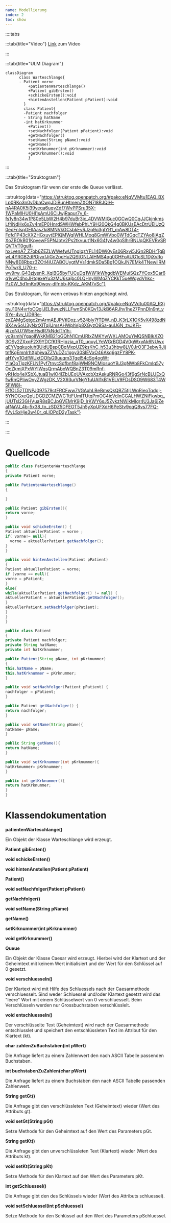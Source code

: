 ```yaml
---
name: Modellierung
index: 2
toc: show
---
```



::::tabs

:::tab{title="Video"}
[Link](#) zum Video

:::

:::tab{title="ULM Diagram"}
```mermaid
classDiagram
      class Warteschlange{
      - Patient vorne
          +patientenWarteschlange()
          +Patient gibErsten()
          +schickeErsten():void
          +hintenAnstellen(Patient pPatient):void        
        }
        class Patient{
        -Patient nachfolger
        - String hatName
        -int hatKrknummer
          +Patient()
          +setNachfolger(Patient pPatient):void
          +getNachfolger()
          +setName(String pName):void
          +getName()
          +setKrknummer(int pKrknummer):void
          +getKrknummer():void
          }
 ```
:::

:::tab{title="Struktogram"}

Das Struktogram für wenn der erste die Queue verlässt.


::struktog{data="https://struktog.openpatch.org/#pako:eNqVVMtu1EAQ_BXLp0RKo3n0vDbaCwgJDiBunHtmenZXON7I8RJQlH-nA4RA0K5i39yeqa6uqvZdf7WvPPSru35X-1WPaMlHU0Hl1sAmU6CiJwjRapur7y_6-fs1y8n34w1P80e5LbW2H4b97duBr3ic_4DVWMlGuc0GCwQ0CqJJCkjnkmsLf4NdHx6xZv4mEP0HnrdSWHWfebPhLY9H20QkG4g0BKUsEAcDtrUElUzQ0edFnIspGEllAasZki8MNVkGCsbkEvRJzp9o3glYR1_mAw8DT4-Fdfd1P43cXXZHGxuvtEPlQMWqIWHLMoq8GmWVbo0WTdGqcTZYAo8lAgZXoZBOkB01KpyewF5PNJbtv2Ps2tkvuut1Nx6G4fy4w0gSlhrBNUqQKEVRvSRQVTVT0gulf-hxLyenA7_Z7ob6ZEZLWWefwUTngIqzYFL14DWi0yEs06Rxyi5JGn2RDHrTgBwL4YRGB2dPOjvxfJjGn2pcHu2QStONLAIHMS4qq0GHFoAUG1cSL1DjXvRoNNw8E8Rbpz3ZCtl4iUZABOUygtMVs1dmkSDa5Bg1OQkJN7EMk4TNewilRMPoTwrS_U70-r-wv9rw_G43zjyenR_XqiBG5byFUCuDq1WW1kWhgdbWEMuiSQz7YCox5Car6q1vwC4hoJHtqexeYu3zMU6sajbc0LQHnyWMqZYCKkT5ueWgvdVhkc-Pz0W_5d1mKx90wov-dlfnbb-KKdz_AKM7vSc"}

Das Struktogram, für wenn entwas hinten angehängt wird. 

::struktog{data="https://struktog.openpatch.org/#pako:eNqVVdtu00AQ_RXjpyJ10N4vrfoCQgIJEL8wuzNLLFwnSh0KQv13JkB6ARJhv1he27PnnDln9nt_vSYe-4vv_UD9Re-cxZAMgSqtgc2mArmAEJPVtlDoz_v524bly7fTDW_nD_K3rLX1OK5vX498zdN8X4wSoU3yNxtXITqjIJmsAHWphVp8XGyzO9Sa-auU6N_zvJKFi-4jzoNU7W5mHsdR7kNddTh1h-vo9smhjYgaolIWkKMB21oGQhN1CmURlxZMKYwWXLAMOuYMQSNBIkXZO3OSy2ZXxqF2X9YDCfKfRHjqzja_qT0_uquyLYeWGrBGD4V0gWxyAk6NUwxqEYVqqkuoiuhBUidUBspCBqMxpUZ9ksKhC_h53u3hbw8LV0JrO3F3ebwRJijtnfKgEmnIrhXphjwaZZVuDZc1goy30SIEVxO46Akq6gzFY8PK-aHYyy1OdfWUxtDOfsG9uuqm3Tgel54cSg4ogW-YIaOoTlgzKFLN1Pyf7tnvcSdfbnf8ajWM9NCMlosuoYBJ3gNWb8FkCmIq57yOcZkmjXPxWYIWqsQrmAboWQBnZ3T09mRnf-vRHdx4eXSbXJtuaB1wlO4lZbUEoUVAxcbXzAskuRNRGo43f6gSrNcBLUExQfwRnQPliwOvyZWgzDK_V2X93urVNgYfuUAI1kB1VELV9FDsDSO9W683T4W5FWj8l-FffOL5zTDNPJ097579ctFRCFww7VGAxhLBeBmsQkQBZ5tjLWqRieoTqdgj-5YNOGxeQpUDGDZCMZWCTttFUmlTUtqPmOC4icVdlnCGALHWZNiFkwbq_jUUTsl23GHVuaR8sBCJpGVEMrK9jD_lrKWY6sJ5ZykzNWikMlgr4U3Ja6jZeafNaVJ_4b-5x38_to_zSDZ5DFEOT5Jh5yXpUFXdH6PeStv9oqQ8vs77FQ-fVvLSxHje3w40r_qLlOPdD2yTask"}

:::

::::

# Quellcode
```java
public class PatientenWarteschlange
{
private Patient vorne;

public PatientenWarteschlange()
{

}

public Patient gibErsten(){
return vorne; 
}

public void schickeErsten() {
Patient aktuellerPatient = vorne ;
if( vorne!= null){
  vorne = aktuellerPatient.getNachfolger();
}
}

public void hintenAnstellen(Patient pPatient)
{
Patient aktuellerPatient = vorne;
if (vorne == null){
vorne = pPatient; 
}
else{
while(aktuellerPatient.getNachfolger() != null) {
aktuellerPatient = aktuellerPatient.getNachfolger();
}
aktuellerPatient.setNachfolger(pPatient);
}
}
}

public class Patient
{
private Patient nachfolger;
private String hatName;
private int hatKrknummer;

public Patient(String pName, int pKrknummer)
{
this.hatName = pName;
this.hatKrknummer = pKrknummer;
}

public void setNachfolger(Patient pPatient) {
nachfolger = pPatient;
}

public Patient getNachfolger() {
return nachfolger;
}

public void setName(String pName){
hatName= pName;
} 

public String getName(){
return hatName; 
}

public void setKrknummer(int pKrknummer){
hatKrknummer= pKrknummer;
} 

public int getKrknummer(){
return hatKrknummer; 
}
}
```
# Klassendokumentation 

**patientenWarteschlange()**

Ein Objekt der Klasse Warteschlange wird erzeugt.

**Patient gibErsten()**



**void schickeErsten()**

**void hintenAnstellen(Patient pPatient)**

**Patient()**

**void setNachfolger(Patient pPatient)**

**getNachfolger()**

**void setName(String pName)**

**getName()**

**setKrknummer(int pKrknummer)**

**void getKrknummer()**

**Queue**

Ein Objekt der Klasse Caesar wird erzeugt. Hierbei wird der Klartext und der Geheimtext mit keinem Wert initialisiert und der Wert für den Schlüssel auf 0 gesetzt.

**void verschluesseln()**

Der Klartext wird mit Hilfe des Schluessels nach der Caesarmethode verschluesselt. Sind weder Schluessel und/oder Klartext gesetzt wird das "leere" Wort mit einem Schlüsselwert von 0 verschluesselt. Beim Verschlüsseln werden nur Grossbuchstaben verschlüsslelt.

**void entschluesseln()**

Der verschlüsselte Text (Geheimtext) wird nach der Caesarmethode entschlusslet und speichert den entschlüssleten Text im Attribut für den Klartext (kt).


**char zahlenZuBuchstaben(int pWert)**

Die Anfrage liefert zu einem Zahlenwert den nach ASCII Tabelle passenden Buchstaben.

**int buchstabenZuZahlen(char pWert)**

Die Anfrage liefert zu einem Buchstaben den nach ASCII Tabelle passenden Zahlenwert.

**String getGt()**

Die Anfrage gibt den verschlüssleten Text (Geheimtext) wieder (Wert des Attributs gt).

**void setGt(String pGt)**

Setze Methode für den Geheimtext auf den Wert des Parameters pGt.

**String getKt()**

Die Anfrage gibt den unverschlüssleten Text (Klartext) wieder (Wert des Attributs kt).

**void setKt(String pKt)**

Setze Methode für den Klartext auf den Wert des Parameters pKt.

**int getSchluessel()**

Die Anfrage gibt den des Schlüssels wieder (Wert des Attributs schluessel).

**void setSchluessel(int pSchluessel)**

Setze Methode für den Schlüssel auf den Wert des Parameters pSchluessel.
